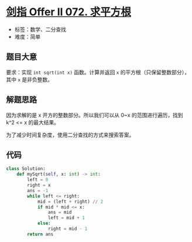 # [剑指 Offer II 072. 求平方根](https://leetcode.cn/problems/jJ0w9p/)

- 标签：数学、二分查找
- 难度：简单

## 题目大意

要求：实现 `int sqrt(int x)` 函数。计算并返回 `x` 的平方根（只保留整数部分），其中 `x` 是非负整数。

## 解题思路

因为求解的是 x 开方的整数部分。所以我们可以从 0~x 的范围进行遍历，找到 k^2 <= x 的最大结果。

为了减少时间复杂度，使用二分查找的方式来搜索答案。

## 代码

```Python
class Solution:
    def mySqrt(self, x: int) -> int:
        left = 0
        right = x
        ans = -1
        while left <= right:
            mid = (left + right) // 2
            if mid * mid <= x:
                ans = mid
                left = mid + 1
            else:
                right = mid - 1
        return ans
```

